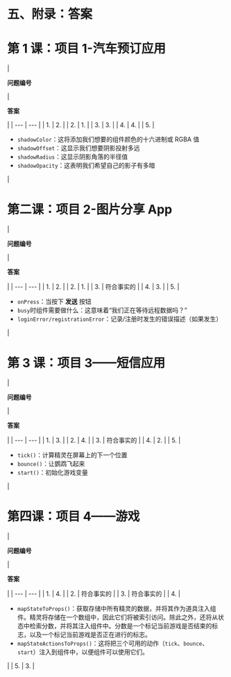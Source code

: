 # 五、附录：答案

# 第 1 课：项目 1-汽车预订应用

<colgroup class="calibre39"><col class="calibre40"> <col class="calibre40"></colgroup> 
| 

**问题编号**

 | 

**答案**

 |
| --- | --- |
| 1. | 2. |
| 2. | 1. |
| 3. | 3. |
| 4. | 4. |
| 5. | 

*   `shadowColor`：这将添加我们想要的组件颜色的十六进制或 RGBA 值
*   `shadowOffset`：这显示我们想要阴影投射多远
*   `shadowRadius`：这显示阴影角落的半径值
*   `shadowOpacity`：这表明我们希望自己的影子有多暗

 |

# 第二课：项目 2-图片分享 App

<colgroup class="calibre39"><col class="calibre40"> <col class="calibre40"></colgroup> 
| 

**问题编号**

 | 

**答案**

 |
| --- | --- |
| 1. | 2. |
| 2. | 1. |
| 3. | 符合事实的 |
| 4. | 3. |
| 5. | 

*   `onPress`：当按下 **发送** 按钮
*   `busy`时组件需要做什么：这意味着“我们正在等待远程数据吗？”
*   `loginError/registrationError`：记录/注册时发生的错误描述（如果发生）

 |

# 第 3 课：项目 3——短信应用

<colgroup class="calibre39"><col class="calibre40"> <col class="calibre40"></colgroup> 
| 

**问题编号**

 | 

**答案**

 |
| --- | --- |
| 1. | 3. |
| 2. | 4. |
| 3. | 符合事实的 |
| 4. | 2. |
| 5. | 

*   `tick()`：计算精灵在屏幕上的下一个位置
*   `bounce()`：让鹦鹉飞起来
*   `start()`：初始化游戏变量

 |

# 第四课：项目 4——游戏

<colgroup class="calibre39"><col class="calibre40"> <col class="calibre40"></colgroup> 
| 

**问题编号**

 | 

**答案**

 |
| --- | --- |
| 1. | 4. |
| 2. | 符合事实的 |
| 3. | 符合事实的 |
| 4. | 

*   `mapStateToProps()`：获取存储中所有精灵的数据，并将其作为道具注入组件。精灵将存储在一个数组中，因此它们将被索引访问。除此之外，还将从状态中检索分数，并将其注入组件中。分数是一个标记当前游戏是否结束的标志，以及一个标记当前游戏是否正在进行的标志。
*   `mapStateActionsToProps()`：这将把三个可用的动作（`tick`、`bounce`、`start`）注入到组件中，以便组件可以使用它们。

 |
| 5. | 3. |